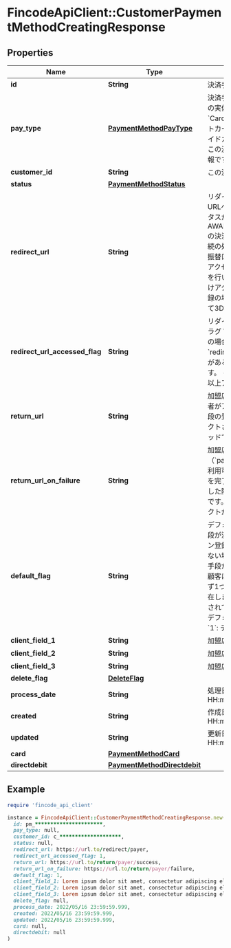 # FincodeApiClient::CustomerPaymentMethodCreatingResponse

## Properties

| Name | Type | Description | Notes |
| ---- | ---- | ----------- | ----- |
| **id** | **String** | 決済手段ID | [optional] |
| **pay_type** | [**PaymentMethodPayType**](PaymentMethodPayType.md) | 決済手段の種別。\\ この決済手段の実体の種別を示します。  - &#x60;Card&#x60;: この決済手段はクレジットカード/デビットカード/プリペイドカードです。 - &#x60;Directdebit&#x60;: この決済手段は口座振替用口座情報です。  | [optional] |
| **customer_id** | **String** | この決済手段が紐づく顧客のID  | [optional] |
| **status** | [**PaymentMethodStatus**](PaymentMethodStatus.md) |  | [optional] |
| **redirect_url** | **String** | リダイレクトURL \\ 購入者をこのURLへリダイレクトさせ、ステータスがAWAITING_CUSTOMER_ACTION の決済手段を有効化するための後続の処理へ誘導してください。   - 振替口座登録の場合： このURLにアクセスして振替口座登録の承認を行います。このURLには1度だけアクセスできます。 - カード登録の場合： このURLにアクセスして3Dセキュア認証を行います。  | [optional] |
| **redirect_url_accessed_flag** | **String** | リダイレクトURLアクセス済みフラグ \\ （&#x60;pay_type &#x3D; Directdebit&#x60;の場合のみ利用可能）\\ 購入者が&#x60;redirect_url&#x60;にアクセスしたことがあるかどうかを示すフラグです。  - &#x60;0&#x60;: 未アクセス - &#x60;1&#x60;: 1回以上アクセス済み  | [optional] |
| **return_url** | **String** | 加盟店戻りURL（成功時）\\ 購入者がアクションを完了し、決済手段の登録に成功した際にリダイレクトされるURLです。\\ POSTメソッドでリダイレクトがされます。  | [optional] |
| **return_url_on_failure** | **String** | 加盟店戻りURL（失敗時）\\ （&#x60;pay_type &#x3D; Card&#x60;の場合のみ利用可能）\\ 購入者がアクションを完了し、決済手段の登録に失敗した際にリダイレクトされるURLです。\\ POSTメソッドでリダイレクトがされます。  | [optional] |
| **default_flag** | **String** | デフォルトフラグ。\\ この決済手段が決済実行やサブスクリプション登録などで決済手段IDを指定しない場合に自動的に使用する決済手段かどうかを示すフラグです。\\ 顧客に対して、決済種別ごとに必ず1つのデフォルト決済手段が存在します。（決済手段が1つも登録されていない場合を除く）  - &#x60;0&#x60;: デフォルト決済手段ではない - &#x60;1&#x60;: デフォルト決済手段  | [optional] |
| **client_field_1** | **String** | 加盟店自由項目  | [optional] |
| **client_field_2** | **String** | 加盟店自由項目  | [optional] |
| **client_field_3** | **String** | 加盟店自由項目  | [optional] |
| **delete_flag** | [**DeleteFlag**](DeleteFlag.md) |  | [optional] |
| **process_date** | **String** | 処理日\\ 形式：&#x60;yyyy/MM/dd HH:mm:ss.SSS&#x60;  | [optional] |
| **created** | **String** | 作成日\\ 形式：&#x60;yyyy/MM/dd HH:mm:ss.SSS&#x60;  | [optional] |
| **updated** | **String** | 更新日\\ 形式：&#x60;yyyy/MM/dd HH:mm:ss.SSS&#x60;  | [optional] |
| **card** | [**PaymentMethodCard**](PaymentMethodCard.md) |  | [optional] |
| **directdebit** | [**PaymentMethodDirectdebit**](PaymentMethodDirectdebit.md) |  | [optional] |

## Example

```ruby
require 'fincode_api_client'

instance = FincodeApiClient::CustomerPaymentMethodCreatingResponse.new(
  id: pm_**********************,
  pay_type: null,
  customer_id: c_********************,
  status: null,
  redirect_url: https://url.to/redirect/payer,
  redirect_url_accessed_flag: 1,
  return_url: https://url.to/return/payer/success,
  return_url_on_failure: https://url.to/return/payer/failure,
  default_flag: 1,
  client_field_1: Lorem ipsum dolor sit amet, consectetur adipiscing elit, sed do eiusmod tempor incididunt ut labore,
  client_field_2: Lorem ipsum dolor sit amet, consectetur adipiscing elit, sed do eiusmod tempor incididunt ut labore,
  client_field_3: Lorem ipsum dolor sit amet, consectetur adipiscing elit, sed do eiusmod tempor incididunt ut labore,
  delete_flag: null,
  process_date: 2022/05/16 23:59:59.999,
  created: 2022/05/16 23:59:59.999,
  updated: 2022/05/16 23:59:59.999,
  card: null,
  directdebit: null
)
```

